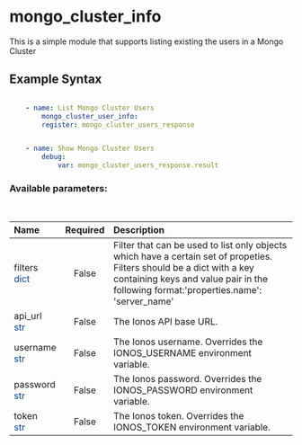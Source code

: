 # mongo_cluster_info

This is a simple module that supports listing existing the users in a Mongo Cluster

## Example Syntax


```yaml

    - name: List Mongo Cluster Users
        mongo_cluster_user_info:
        register: mongo_cluster_users_response


    - name: Show Mongo Cluster Users
        debug:
            var: mongo_cluster_users_response.result

```
### Available parameters:
&nbsp;

| Name | Required | Description |
| :--- | :---: | :--- |
| filters<br /><span style="color:#003d8f">dict</span> | False | Filter that can be used to list only objects which have a certain set of propeties. Filters should be a dict with a key containing keys and value pair in the following format:'properties.name': 'server_name' |
| api_url<br /><span style="color:#003d8f">str</span> | False | The Ionos API base URL. |
| username<br /><span style="color:#003d8f">str</span> | False | The Ionos username. Overrides the IONOS_USERNAME environment variable. |
| password<br /><span style="color:#003d8f">str</span> | False | The Ionos password. Overrides the IONOS_PASSWORD environment variable. |
| token<br /><span style="color:#003d8f">str</span> | False | The Ionos token. Overrides the IONOS_TOKEN environment variable. |
